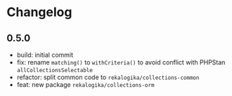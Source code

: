 # Changelog

## 0.5.0

* build: initial commit
* fix: rename `matching()` to `withCriteria()` to avoid conflict with PHPStan
  `allCollectionsSelectable`
* refactor: split common code to `rekalogika/collections-common`
* feat: new package `rekalogika/collections-orm`